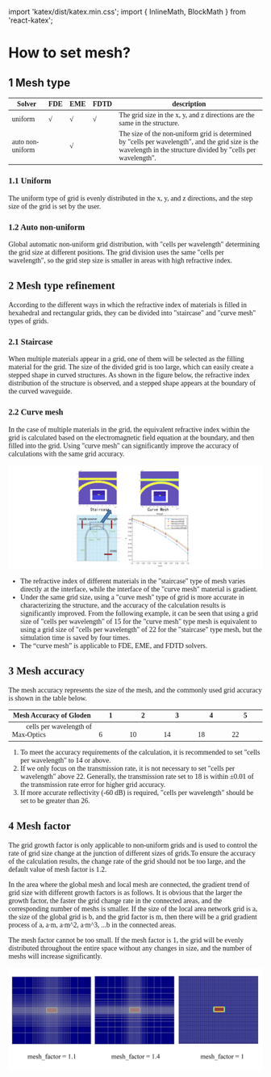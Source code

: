 import 'katex/dist/katex.min.css';
import { InlineMath, BlockMath } from 'react-katex';

# How to set mesh?

## 1 Mesh type

<font face = "Calibri">

| Solver |FDE|EME|FDTD|description|
|--------|---|---|----|-----------|
|uniform|  √| √ | √ | The grid size in the x, y, and z directions are the same in the structure.|
|auto non-uniform| |  √ |  |The size of the non-uniform grid is determined by "cells per wavelength", and the grid size is the wavelength in the structure divided by "cells per wavelength".|


### 1.1 Uniform
The uniform type of grid is evenly distributed in the x, y, and z directions, and the step size of the grid is set by the user.

### 1.2 Auto non-uniform

<div class="text-justify">
Global automatic non-uniform grid distribution, with "cells per wavelength" determining the grid size at different positions. The grid division uses the same "cells per wavelength", so the grid step size is smaller in areas with high refractive index.
</div>

## 2 Mesh type refinement

<div class="text-justify">
According to the different ways in which the refractive index of materials is filled in hexahedral and rectangular grids, they can be divided into "staircase" and "curve mesh" types of grids.
</div>

### 2.1 Staircase

<div class="text-justify">
When multiple materials appear in a grid, one of them will be selected as the filling material for the grid. The size of the divided grid is too large, which can easily create a stepped shape in curved structures. As shown in the figure below, the refractive index distribution of the structure is observed, and a stepped shape appears at the boundary of the curved waveguide.

</div>

### 2.2 Curve mesh

<div class="text-justify">

In the case of multiple materials in the grid, the equivalent refractive index within the grid is calculated based on the electromagnetic field equation at the boundary, and then filled into the grid. Using "curve mesh" can significantly improve the accuracy of calculations with the same grid accuracy.

![](./img/mesh_type.png)


* The refractive index of different materials in the "staircase" type of mesh varies directly at the interface, while the interface of the "curve mesh" material is gradient.
* Under the same grid size, using a "curve mesh" type of grid is more accurate in characterizing the structure, and the accuracy of the calculation results is significantly improved. From the following example, it can be seen that using a grid size of "cells per wavelength" of 15 for the "curve mesh" type mesh is equivalent to using a grid size of "cells per wavelength" of 22 for the "staircase" type mesh, but the simulation time is saved by four times.
* The “curve mesh” is applicable to FDE, EME, and FDTD solvers.

</div>

## 3 Mesh accuracy


The mesh accuracy represents the size of the mesh, and the commonly used grid accuracy is shown in the table below.

| Mesh Accuracy of Gloden |1|2|3|4|5|
|---------------------------|--|--|--|--|--|
|&emsp;&emsp;cells per wavelength of Max-Optics &emsp;&emsp;&emsp;&emsp;|&emsp;&emsp;6&emsp;&emsp;|&emsp;&emsp;10&emsp;&emsp;|&emsp;&emsp;14&emsp;&emsp;|&emsp;&emsp;18&emsp;&emsp;|&emsp;&emsp;22&emsp;&emsp;|

<div class="text-justify">

1. To meet the accuracy requirements of the calculation, it is recommended to set "cells per wavelength" to 14 or above.
2. If we only focus on the transmission rate, it is not necessary to set "cells per wavelength" above 22. Generally, the transmission rate set to 18 is within ±0.01 of the transmission rate error for higher grid accuracy.
3. If more accurate reflectivity (-60 dB) is required, "cells per wavelength" should be set to be greater than 26.

</div>

## 4 Mesh factor

<div class="text-justify">
The grid growth factor is only applicable to non-uniform grids and is used to control the rate of grid size change at the junction of different sizes of grids.To ensure the accuracy of the calculation results, the change rate of the grid should not be too large, and the default value of mesh factor is 1.2.

In the area where the global mesh and local mesh are connected, the gradient trend of grid size with different growth factors is as follows. It is obvious that the larger the growth factor, the faster the grid change rate in the connected areas, and the corresponding number of meshs is smaller. If the size of the local area network grid is a, the size of the global grid is b, and the grid factor is m, then there will be a grid gradient process of a, a∙m, a∙m^2, a∙m^3, ...b in the connected areas.

The mesh factor cannot be too small. If the mesh factor is 1, the grid will be evenly distributed throughout the entire space without any changes in size, and the number of meshs will increase significantly.

![](./img/mesh_factor.png)

</div>

</font>